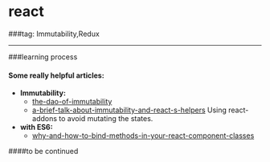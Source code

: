 # react
###tag: Immutability,Redux

---
###learning process


#### Some really helpful articles:
* **Immutability:**
  * [the-dao-of-immutability](https://medium.com/javascript-scene/the-dao-of-immutability-9f91a70c88cd#.7k4g2nsu1)
  * [a-brief-talk-about-immutability-and-react-s-helpers](https://medium.com/pro-react/a-brief-talk-about-immutability-and-react-s-helpers-70919ab8ae7c#.cv006moyu) Using react-addons to avoid mutating the states.
* **with ES6:**
  * [why-and-how-to-bind-methods-in-your-react-component-classes](http://reactkungfu.com/2015/07/why-and-how-to-bind-methods-in-your-react-component-classes/)

####to be continued
